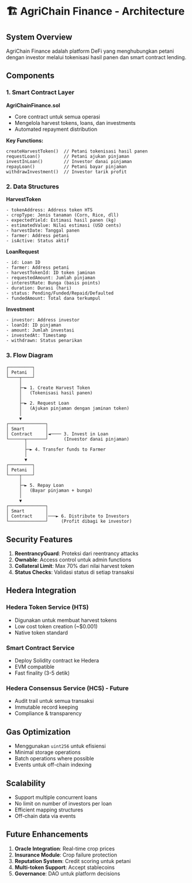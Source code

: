 # 🏗️ AgriChain Finance - Architecture

## System Overview

AgriChain Finance adalah platform DeFi yang menghubungkan petani dengan investor melalui tokenisasi hasil panen dan smart contract lending.

## Components

### 1. Smart Contract Layer

**AgriChainFinance.sol**
- Core contract untuk semua operasi
- Mengelola harvest tokens, loans, dan investments
- Automated repayment distribution

**Key Functions:**
```solidity
createHarvestToken()  // Petani tokenisasi hasil panen
requestLoan()         // Petani ajukan pinjaman
investInLoan()        // Investor danai pinjaman
repayLoan()           // Petani bayar pinjaman
withdrawInvestment()  // Investor tarik profit
```

### 2. Data Structures

**HarvestToken**
```
- tokenAddress: Address token HTS
- cropType: Jenis tanaman (Corn, Rice, dll)
- expectedYield: Estimasi hasil panen (kg)
- estimatedValue: Nilai estimasi (USD cents)
- harvestDate: Tanggal panen
- farmer: Address petani
- isActive: Status aktif
```

**LoanRequest**
```
- id: Loan ID
- farmer: Address petani
- harvestTokenId: ID token jaminan
- requestedAmount: Jumlah pinjaman
- interestRate: Bunga (basis points)
- duration: Durasi (hari)
- status: Pending/Funded/Repaid/Defaulted
- fundedAmount: Total dana terkumpul
```

**Investment**
```
- investor: Address investor
- loanId: ID pinjaman
- amount: Jumlah investasi
- investedAt: Timestamp
- withdrawn: Status penarikan
```

### 3. Flow Diagram

```
┌─────────┐
│ Petani  │
└────┬────┘
     │
     ├─► 1. Create Harvest Token
     │   (Tokenisasi hasil panen)
     │
     ├─► 2. Request Loan
     │   (Ajukan pinjaman dengan jaminan token)
     │
     ▼
┌──────────────┐
│ Smart        │
│ Contract     │◄──── 3. Invest in Loan
└──────┬───────┘      (Investor danai pinjaman)
       │              
       ├─► 4. Transfer funds to Farmer
       │
       ▼
┌─────────┐
│ Petani  │
└────┬────┘
     │
     ├─► 5. Repay Loan
     │   (Bayar pinjaman + bunga)
     │
     ▼
┌──────────────┐
│ Smart        │
│ Contract     │───► 6. Distribute to Investors
└──────────────┘     (Profit dibagi ke investor)
```

## Security Features

1. **ReentrancyGuard**: Proteksi dari reentrancy attacks
2. **Ownable**: Access control untuk admin functions
3. **Collateral Limit**: Max 70% dari nilai harvest token
4. **Status Checks**: Validasi status di setiap transaksi

## Hedera Integration

### Hedera Token Service (HTS)
- Digunakan untuk membuat harvest tokens
- Low cost token creation (~$0.001)
- Native token standard

### Smart Contract Service
- Deploy Solidity contract ke Hedera
- EVM compatible
- Fast finality (3-5 detik)

### Hedera Consensus Service (HCS) - Future
- Audit trail untuk semua transaksi
- Immutable record keeping
- Compliance & transparency

## Gas Optimization

- Menggunakan `uint256` untuk efisiensi
- Minimal storage operations
- Batch operations where possible
- Events untuk off-chain indexing

## Scalability

- Support multiple concurrent loans
- No limit on number of investors per loan
- Efficient mapping structures
- Off-chain data via events

## Future Enhancements

1. **Oracle Integration**: Real-time crop prices
2. **Insurance Module**: Crop failure protection
3. **Reputation System**: Credit scoring untuk petani
4. **Multi-token Support**: Accept stablecoins
5. **Governance**: DAO untuk platform decisions
